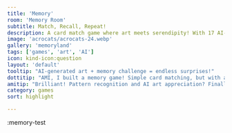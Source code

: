 ```yaml
---
title: 'Memory'
room: 'Memory Room'
subtitle: Match, Recall, Repeat!
description: A card match game where art meets serendipity! With 17 AI-generated galleries, every round is a fresh visual adventure—test your memory and discover something new with every match!
image: 'acrocats/acrocats-24.webp'
gallery: 'memoryland'
tags: ['games', 'art', 'AI']
icon: kind-icon:question
layout: 'default'
tooltip: "AI-generated art + memory challenge = endless surprises!"
dottitip: "AMI, I built a memory game! Simple card matching, but with art from our ArtBots—so every game is unique."
amitip: "Brilliant! Pattern recognition and AI art appreciation? Finally, a game that exercises both memory and taste!"
category: games
sort: highlight

---
```


:memory-test

